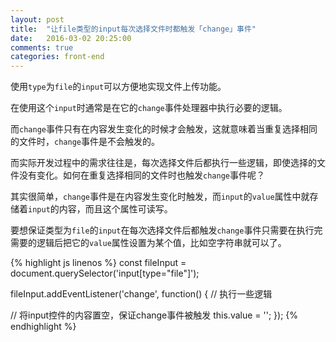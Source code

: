 ```yaml
---
layout: post
title:  "让file类型的input每次选择文件时都触发「change」事件"
date:   2016-03-02 20:25:00
comments: true
categories: front-end
---
```


使用`type`为`file`的`input`可以方便地实现文件上传功能。

在使用这个`input`时通常是在它的`change`事件处理器中执行必要的逻辑。

而`change`事件只有在内容发生变化的时候才会触发，这就意味着当重复选择相同的文件时，`change`事件是不会触发的。

而实际开发过程中的需求往往是，每次选择文件后都执行一些逻辑，即使选择的文件没有变化。如何在重复选择相同的文件时也触发`change`事件呢？

其实很简单，`change`事件是在内容发生变化时触发，而`input`的`value`属性中就存储着`input`的内容，而且这个属性可读写。

要想保证类型为`file`的`input`在每次选择文件后都触发`change`事件只需要在执行完需要的逻辑后把它的`value`属性设置为某个值，比如空字符串就可以了。

{% highlight js linenos %}
const fileInput = document.querySelector('input[type="file"]');

fileInput.addEventListener('change', function() {
  // 执行一些逻辑

  // 将input控件的内容置空，保证change事件被触发
  this.value = '';
});
{% endhighlight %}
